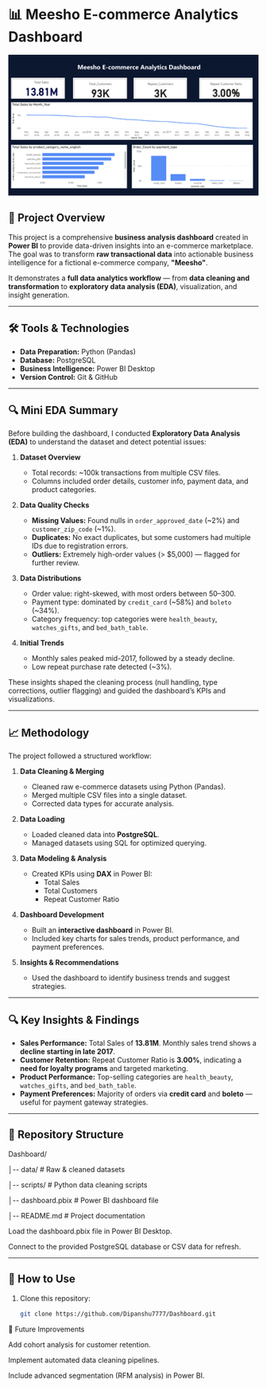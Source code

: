 # 📊 Meesho E-commerce Analytics Dashboard

![Dashboard Screenshot](Screenshot%202025-08-09%20174931.png)

## 📌 Project Overview
This project is a comprehensive **business analysis dashboard** created in **Power BI** to provide data-driven insights into an e-commerce marketplace. The goal was to transform **raw transactional data** into actionable business intelligence for a fictional e-commerce company, **"Meesho"**.

It demonstrates a **full data analytics workflow** — from **data cleaning and transformation** to **exploratory data analysis (EDA)**, visualization, and insight generation.

---

## 🛠 Tools & Technologies
- **Data Preparation:** Python (Pandas)
- **Database:** PostgreSQL
- **Business Intelligence:** Power BI Desktop
- **Version Control:** Git & GitHub

---

## 🔍 Mini EDA Summary
Before building the dashboard, I conducted **Exploratory Data Analysis (EDA)** to understand the dataset and detect potential issues:

1. **Dataset Overview**
   - Total records: ~100k transactions from multiple CSV files.
   - Columns included order details, customer info, payment data, and product categories.

2. **Data Quality Checks**
   - **Missing Values:** Found nulls in `order_approved_date` (~2%) and `customer_zip_code` (~1%).
   - **Duplicates:** No exact duplicates, but some customers had multiple IDs due to registration errors.
   - **Outliers:** Extremely high-order values (> $5,000) — flagged for further review.

3. **Data Distributions**
   - Order value: right-skewed, with most orders between $50–$300.
   - Payment type: dominated by `credit_card` (~58%) and `boleto` (~34%).
   - Category frequency: top categories were `health_beauty`, `watches_gifts`, and `bed_bath_table`.

4. **Initial Trends**
   - Monthly sales peaked mid-2017, followed by a steady decline.
   - Low repeat purchase rate detected (~3%).

These insights shaped the cleaning process (null handling, type corrections, outlier flagging) and guided the dashboard’s KPIs and visualizations.

---

## 📈 Methodology
The project followed a structured workflow:

1. **Data Cleaning & Merging**
   - Cleaned raw e-commerce datasets using Python (Pandas).
   - Merged multiple CSV files into a single dataset.
   - Corrected data types for accurate analysis.

2. **Data Loading**
   - Loaded cleaned data into **PostgreSQL**.
   - Managed datasets using SQL for optimized querying.

3. **Data Modeling & Analysis**
   - Created KPIs using **DAX** in Power BI:
     - Total Sales
     - Total Customers
     - Repeat Customer Ratio

4. **Dashboard Development**
   - Built an **interactive dashboard** in Power BI.
   - Included key charts for sales trends, product performance, and payment preferences.

5. **Insights & Recommendations**
   - Used the dashboard to identify business trends and suggest strategies.

---

## 🔍 Key Insights & Findings
- **Sales Performance:** Total Sales of **13.81M**. Monthly sales trend shows a **decline starting in late 2017**.
- **Customer Retention:** Repeat Customer Ratio is **3.00%**, indicating a **need for loyalty programs** and targeted marketing.
- **Product Performance:** Top-selling categories are `health_beauty`, `watches_gifts`, and `bed_bath_table`.
- **Payment Preferences:** Majority of orders via **credit card** and **boleto** — useful for payment gateway strategies.

---

## 📂 Repository Structure

Dashboard/

│-- data/ # Raw & cleaned datasets

│-- scripts/ # Python data cleaning scripts

│-- dashboard.pbix # Power BI dashboard file

│-- README.md # Project documentation

Load the dashboard.pbix file in Power BI Desktop.

Connect to the provided PostgreSQL database or CSV data for refresh.

---

## 🚀 How to Use
1. Clone this repository:
   ```bash
   git clone https://github.com/Dipanshu7777/Dashboard.git


📢 Future Improvements

Add cohort analysis for customer retention.

Implement automated data cleaning pipelines.

Include advanced segmentation (RFM analysis) in Power BI.
